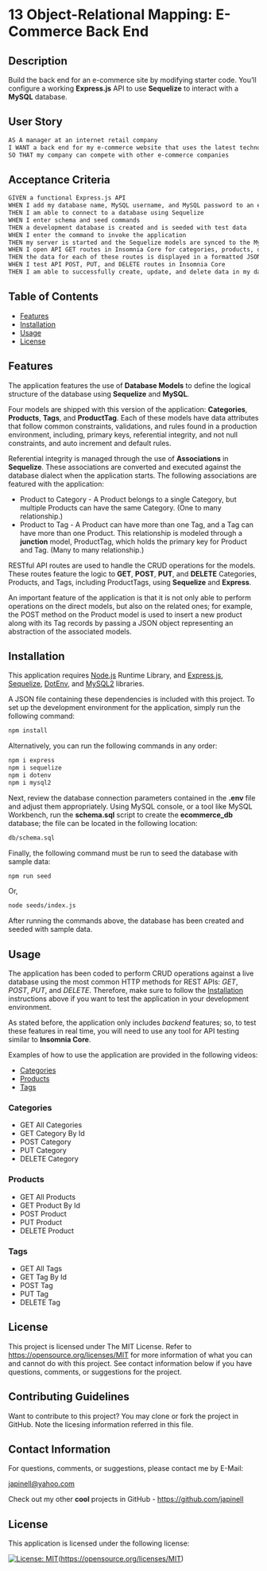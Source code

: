 # 13 Object-Relational Mapping: E-Commerce Back End

## Description

Build the back end for an e-commerce site by modifying starter code. You’ll configure a working **Express.js** API to use **Sequelize** to interact with a **MySQL** database.

## User Story

```md
AS A manager at an internet retail company
I WANT a back end for my e-commerce website that uses the latest technologies
SO THAT my company can compete with other e-commerce companies
```

## Acceptance Criteria

```md
GIVEN a functional Express.js API
WHEN I add my database name, MySQL username, and MySQL password to an environment variable file
THEN I am able to connect to a database using Sequelize
WHEN I enter schema and seed commands
THEN a development database is created and is seeded with test data
WHEN I enter the command to invoke the application
THEN my server is started and the Sequelize models are synced to the MySQL database
WHEN I open API GET routes in Insomnia Core for categories, products, or tags
THEN the data for each of these routes is displayed in a formatted JSON
WHEN I test API POST, PUT, and DELETE routes in Insomnia Core
THEN I am able to successfully create, update, and delete data in my database
```

## Table of Contents

- [Features](#features)
- [Installation](#installation)
- [Usage](#usage)
- [License](#license)

## Features

The application features the use of **Database Models** to define the logical structure of the database using **Sequelize** and **MySQL**.

Four models are shipped with this version of the application: **Categories**, **Products**, **Tags**, and **ProductTag**. Each of these models have data attributes that follow common constraints, validations, and rules found in a production environment, including, primary keys, referential integrity, and not null constraints, and auto increment and default rules.

Referential integrity is managed through the use of **Associations** in **Sequelize**. These associations are converted and executed against the database dialect when the application starts. The following associations are featured with the application:

- Product to Category - A Product belongs to a single Category, but multiple Products can have the same Category. (One to many relationship.)
- Product to Tag - A Product can have more than one Tag, and a Tag can have more than one Product. This relationship is modeled through a **junction** model, ProductTag, which holds the primary key for Product and Tag. (Many to many relationship.)

RESTful API routes are used to handle the CRUD operations for the models. These routes feature the logic to **GET**, **POST**, **PUT**, and **DELETE** Categories, Products, and Tags, including ProductTags, using **Sequelize** and **Express**.

An important feature of the application is that it is not only able to perform operations on the direct models, but also on the related ones; for example, the POST method on the Product model is used to insert a new product along with its Tag records by passing a JSON object representing an abstraction of the associated models.

## Installation

This application requires [Node.js](https://nodejs.org/en/) Runtime Library, and [Express.js](https://www.npmjs.com/package/express), [Sequelize](https://www.npmjs.com/package/sequelize), [DotEnv](https://www.npmjs.com/package/dotenv), and [MySQL2](https://www.npmjs.com/package/mysql2) libraries.

A JSON file containing these dependencies is included with this project. To set up the development environment for the application, simply run the following command:

```bash
npm install
```

Alternatively, you can run the following commands in any order:

```bash
npm i express
npm i sequelize
npm i dotenv
npm i mysql2
```

Next, review the database connection parameters contained in the **.env** file and adjust them appropriately. Using MySQL console, or a tool like MySQL Workbench, run the **schema.sql** script to create the **ecommerce_db** database; the file can be located in the following location:

```bash
db/schema.sql
```

Finally, the following command must be run to seed the database with sample data:

```bash
npm run seed
```

Or,

```bash
node seeds/index.js
```

After running the commands above, the database has been created and seeded with sample data.

## Usage

The application has been coded to perform CRUD operations against a live database using the most common HTTP methods for REST APIs: _GET_, _POST_, _PUT_, and _DELETE_. Therefore, make sure to follow the [Installation](#installation) instructions above if you want to test the application in your development environment.

As stated before, the application only includes _backend_ features; so, to test these features in real time, you will need to use any tool for API testing similar to **Insomnia Core**.

Examples of how to use the application are provided in the following videos:

- [Categories](#categories)
- [Products](#products)
- [Tags](#tags)

### Categories

- GET All Categories
- GET Category By Id
- POST Category
- PUT Category
- DELETE Category

### Products

- GET All Products
- GET Product By Id
- POST Product
- PUT Product
- DELETE Product

### Tags

- GET All Tags
- GET Tag By Id
- POST Tag
- PUT Tag
- DELETE Tag

## License

This project is licensed under The MIT License. Refer to https://opensource.org/licenses/MIT for more information of what you can and cannot do with this project. See contact information below if you have questions, comments, or suggestions for the project.

## Contributing Guidelines

Want to contribute to this project? You may clone or fork the project in GitHub. Note the licesing information referred in this file.

## Contact Information

For questions, comments, or suggestions, please contact me by E-Mail:

japinell@yahoo.com

Check out my other **cool** projects in GitHub - https://github.com/japinell

## License

This application is licensed under the following license:

[![License: MIT](https://img.shields.io/badge/License-MIT-yellow.svg)](https://opensource.org/licenses/MIT)(https://opensource.org/licenses/MIT)
